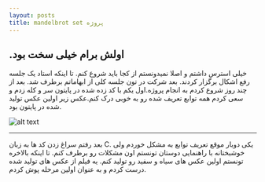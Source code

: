```yaml
---
layout: posts
title: mandelbrot set پروژه
---
```


## .اولش برام خیلی سخت بود

<!-- [my favorite website](http://www.google.com) -->

خیلی استرس داشتم و اصلا نمیدونستم از کجا باید شروع کنم. تا اینکه استاد یک جلسه رفع اشکال برگزار کردند.  بعد شرکت در تون جلسه کلی از ابهاماتم برطرف شد. بعد از چند روز شروع کردم به انجام پروژه.اول یکم با کد زده شده در پایتون سر و کله زدم و سعی کردم همه توابع تعریف شده رو به خوبی درک کنم.عکس زیر اولین عکس تولید شده در پایتون بود.

![alt text](C:\Users\Madika\git\FC01021\mandelbrot\output_2.png)
<!-- ![alt text](../assets/images/grouppic.jpg "Team Picture") -->

---
<!-- **Test**: This is atest -->








بعد رفتم سراغ زدن کد ها به زبان C. یکی دوبار موقع تعریف توابع به مشکل خوردم ولی خوشبختانه با راهنمایی دوستان تونستم اون مشکلات رو برطرف کنم. تا اینکه بالاخره تونستم اولین عکس های سیاه و سفید رو تولید کنم. یه فیلم از عکس های تولید شده درست کردم و به عنوان اولین مرحله پوش کردم.
 